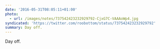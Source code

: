 ```yaml
---
date: '2016-05-31T08:05:11+01:00'
photo:
  - url: /images/notes/737542423232929792-CjxG7C-VAAAoWp4.jpg
syndicated: 'https://twitter.com/roobottom/status/737542423232929792'
summary: Day off.
---
```

Day off. 
